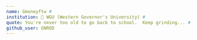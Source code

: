 ```yaml
---
name: Gmoneyftw # 
institution: 🚩 WGU (Western Governor's University) #
quote: You're never too old to go back to school.  Keep grinding... #
github_user: GNROD 
---
```

